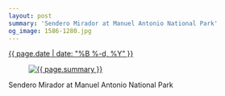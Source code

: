 ```yaml
---
layout: post
summary: 'Sendero Mirador at Manuel Antonio National Park'
og_image: 1586-1280.jpg
---
```


<div class="post">
 <time>
  <a href="/1586">
   {{ page.date | date: "%B %-d, %Y" }}
  </a>
 </time>
 <a href="/1586">
  <figure data-taken="1/30/2022">
   <img alt="{{ page.summary }}" sizes="(min-width: 700px) 50vw, calc(100vw - 2rem)" src="{{ site.assets_url }}/1586-640.jpg" srcset="{{ site.assets_url }}/1586-320.jpg 320w, {{ site.assets_url }}/1586-640.jpg 640w, {{ site.assets_url }}/1586-960.jpg 960w, {{ site.assets_url }}/1586-1280.jpg 1280w"/>
  </figure>
 </a>
 <span>
  Sendero Mirador at Manuel Antonio National Park
 </span>
</div>
